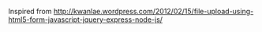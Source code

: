 
Inspired from http://kwanlae.wordpress.com/2012/02/15/file-upload-using-html5-form-javascript-jquery-express-node-js/ 

